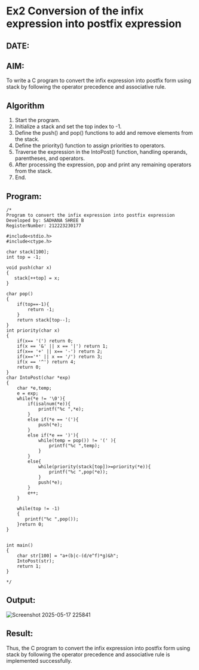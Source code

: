 # Ex2 Conversion of the infix expression into postfix expression
## DATE:
## AIM:
To write a C program to convert the infix expression into postfix form using stack by following the operator precedence and associative rule.

## Algorithm
1. Start the program.
2. Initialize a stack and set the top index to -1.
3. Define the push() and pop() functions to add and remove elements from the stack.
4. Define the priority() function to assign priorities to operators.
5. Traverse the expression in the IntoPost() function, handling operands, parentheses, and operators.
6. After processing the expression, pop and print any remaining operators from the stack.
7. End.  

## Program:
```
/*
Program to convert the infix expression into postfix expression
Developed by: SADHANA SHREE B
RegisterNumber: 212223230177

#include<stdio.h>
#include<ctype.h>

char stack[100];
int top = -1;

void push(char x)
{
   stack[++top] = x;
}

char pop()
{
    if(top==-1){
        return -1;
    }
    return stack[top--];
}
int priority(char x)
{
    if(x== '(') return 0;
    if(x == '&' || x == '|') return 1;
    if(x== '+' || x== '-') return 2;
    if(x=='*' || x == '/') return 3;
    if(x == '^') return 4;
    return 0;
}
char IntoPost(char *exp)
{
    char *e,temp;
    e = exp;
    while(*e != '\0'){
        if(isalnum(*e)){
            printf("%c ",*e);
        }
        else if(*e == '('){
            push(*e);
        }
        else if(*e == ')'){
            while(temp = pop()) != '(' ){
                printf("%c ",temp);
            }
        }
        else{
            while(priority(stack[top])>=priority(*e)){
                printf("%c ",pop(*e));
            }
            push(*e);
        }
        e++;
    }
    
    while(top != -1)
    {
       printf("%c ",pop());
    }return 0;
}


int main()
{
    char str[100] = "a+(b|c-(d/e^f)*g)&h";
    IntoPost(str);
    return 1;
}

*/
```

## Output:
![Screenshot 2025-05-17 225841](https://github.com/user-attachments/assets/1f74d46c-53aa-4b89-9229-c11ced8b688d)



## Result:
Thus, the C program to convert the infix expression into postfix form using stack by following the operator precedence and associative rule is implemented successfully.
